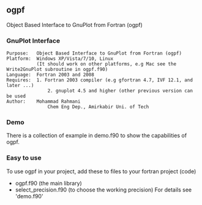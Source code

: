 ## ogpf
Object Based Interface to GnuPlot from Fortran (ogpf)

### GnuPlot Interface

	Purpose:   Object Based Interface to GnuPlot from Fortran (ogpf)
	Platform:  Windows XP/Vista/7/10, Linux
			   (It should work on other platforms, e.g Mac see the Write2GnuPlot subroutine in ogpf.f90)
	Language:  Fortran 2003 and 2008
	Requires:  1. Fortran 2003 compiler (e.g gfortran 4.7, IVF 12.1, and later ...)
			       2. gnuplot 4.5 and higher (other previous version can be used
	Author:    Mohammad Rahmani
			       Chem Eng Dep., Amirkabir Uni. of Tech

### Demo
There is a collection of example in demo.f90 to show the capabilities of ogpf.

### Easy to use
To use ogpf in your project, add these to files to your fortran project (code)
* ogpf.f90 (the main library)
* select_precision.f90 (to choose the working precision)
For details see 'demo.f90'
